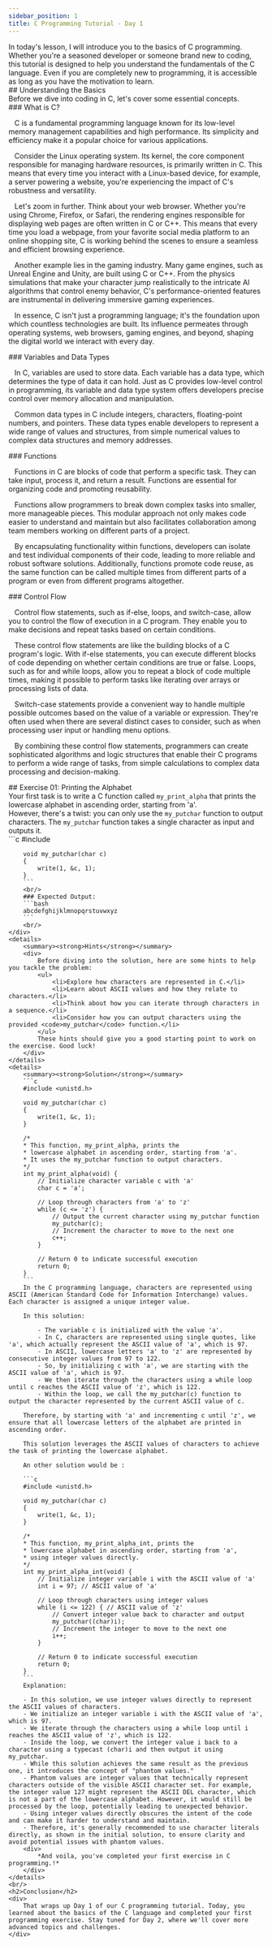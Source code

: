 ```yaml
---
sidebar_position: 1
title: C Programming Tutorial - Day 1
---
```


<link href="https://fonts.cdnfonts.com/css/poppins" rel="stylesheet"/>
<div style={{ fontFamily: 'Poppins, sans-serif' }}>
    <div>
        In today's lesson, I will introduce you to the basics of C programming. Whether you're a seasoned developer or someone brand new to coding, this tutorial is designed to help you understand the fundamentals of the C language. Even if you are completely new to programming, it is accessible as long as you have the motivation to learn.
    </div>
    ## <span style={{ color: 'var(--md-secondary-title-color)' }}>Understanding the Basics</span>
    <div>
        Before we dive into coding in C, let's cover some essential concepts.
    </div>
    ### <span style={{ color: 'var(--md-tertiary-title-color)' }}>What is C?</span>
    <div>
        <p>
            &nbsp; &nbsp;C is a fundamental programming language known for its <span style={{ color: 'var(--md-basic-highlight)' }}>low-level</span> memory management capabilities and high performance. Its simplicity and efficiency make it a popular choice for various applications.
        </p>
    </div>
    <div>
        <p>
            &nbsp; &nbsp;Consider the Linux operating system. Its kernel, the core component responsible for managing hardware resources, is primarily written in C. This means that every time you interact with a Linux-based device, for example, a server powering a website, you're experiencing the impact of C's <span style={{ color: 'var(--md-basic-highlight)' }}>robustness</span> and <span style={{ color: 'var(--md-basic-highlight)' }}>versatility</span>.
        </p>
    </div>
    <div>
        <p>
            &nbsp; &nbsp;Let's zoom in further. Think about your web browser. Whether you're using Chrome, Firefox, or Safari, the rendering engines responsible for displaying web pages are often written in C or C++. This means that every time you load a webpage, from your favorite social media platform to an online shopping site, C is working behind the scenes to ensure a <span style={{ color: 'var(--md-basic-highlight)' }}>seamless</span> and <span style={{ color: 'var(--md-basic-highlight)' }}>efficient</span> browsing experience.
        </p>
    </div>
    <div>
        <p>
            &nbsp; &nbsp;Another example lies in the gaming industry. Many game engines, such as Unreal Engine and Unity, are built using C or C++. From the <span style={{ color: 'var(--md-basic-highlight)' }}>physics simulations</span> that make your character jump realistically to the intricate AI algorithms that control enemy behavior, C's <span style={{ color: 'var(--md-basic-highlight)' }}>performance-oriented features</span> are instrumental in delivering <span style={{ color: 'var(--md-basic-highlight)' }}>immersive</span> gaming experiences.
        </p>
    </div>
    <div>
        <p>
            &nbsp; &nbsp;In essence, C isn't just a programming language; it's the foundation upon which countless technologies are built. Its influence permeates through operating systems, web browsers, gaming engines, and beyond, shaping the digital world we interact with every day.
        </p>
    </div>
    ### <span style={{ color: 'var(--md-tertiary-title-color)' }}>Variables and Data Types</span>
    <div>
        <p>
            &nbsp; &nbsp;In C, variables are used to store data. Each variable has a data type, which determines the type of data it can hold. Just as C provides <span style={{ color: 'var(--md-basic-highlight)' }}>low-level control</span> in programming, its variable and data type system offers developers precise control over memory allocation and manipulation.
        </p>
    </div>
    <div>
        <p>
            &nbsp; &nbsp;Common data types in C include integers, characters, floating-point numbers, and pointers. These data types enable developers to represent a wide range of values and structures, from simple numerical values to complex data structures and memory addresses.
        </p>
    </div>
    ### <span style={{ color: 'var(--md-tertiary-title-color)' }}>Functions</span>
    <div>
        <p>
            &nbsp; &nbsp;Functions in C are blocks of code that perform a specific task. They can take input, process it, and return a result. Functions are essential for organizing code and promoting reusability.
        </p>
        <p>
            &nbsp; &nbsp;Functions allow programmers to break down complex tasks into smaller, more manageable pieces. This modular approach not only makes code easier to understand and maintain but also facilitates collaboration among team members working on different parts of a project.
        </p>
        <p>
            &nbsp; &nbsp;By encapsulating functionality within functions, developers can isolate and test individual components of their code, leading to more reliable and robust software solutions. Additionally, functions promote code reuse, as the same function can be called multiple times from different parts of a program or even from different programs altogether.
        </p>
    </div>
    ### <span style={{ color: 'var(--md-tertiary-title-color)' }}>Control Flow</span>
    <div>
        <p>
            &nbsp; &nbsp;Control flow statements, such as if-else, loops, and switch-case, allow you to control the flow of execution in a C program. They enable you to make decisions and repeat tasks based on certain conditions.
        </p>
        <p>
            &nbsp; &nbsp;These control flow statements are like the building blocks of a C program's logic. With if-else statements, you can execute different blocks of code depending on whether certain conditions are true or false. Loops, such as for and while loops, allow you to repeat a block of code multiple times, making it possible to perform tasks like iterating over arrays or processing lists of data.
        </p>
        <p>
            &nbsp; &nbsp;Switch-case statements provide a convenient way to handle multiple possible outcomes based on the value of a variable or expression. They're often used when there are several distinct cases to consider, such as when processing user input or handling menu options.
        </p>
        <p>
            &nbsp; &nbsp;By combining these control flow statements, programmers can create sophisticated algorithms and logic structures that enable their C programs to perform a wide range of tasks, from simple calculations to complex data processing and decision-making.
        </p>
    </div>
    ## <span style={{ color: 'var(--md-secondary-title-color)' }}>Exercise 01: Printing the Alphabet</span>
    <div>
        Your first task is to write a C function called <code>my_print_alpha</code> that prints the lowercase alphabet in ascending order, starting from 'a'.
        <br/>However, there's a twist: you can only use the <code>my_putchar</code> function to output characters. The <code>my_putchar</code> function takes a single character as input and outputs it.<br/>
        ```c
        #include <unistd.h>

        void my_putchar(char c)
        {
            write(1, &c, 1);
        }
        ```
        <br/>
        ### Expected Output:
        ```bash
        abcdefghijklmnopqrstuvwxyz
        ```
        <br/>
    </div>
    <details>
        <summary><strong>Hints</strong></summary>
        <div>
            Before diving into the solution, here are some hints to help you tackle the problem:
            <ul>
                <li>Explore how characters are represented in C.</li>
                <li>Learn about ASCII values and how they relate to characters.</li>
                <li>Think about how you can iterate through characters in a sequence.</li>
                <li>Consider how you can output characters using the provided <code>my_putchar</code> function.</li>
            </ul>
            These hints should give you a good starting point to work on the exercise. Good luck!
        </div>
    </details>
    <details>
        <summary><strong>Solution</strong></summary>
        ```c
        #include <unistd.h>

        void my_putchar(char c)
        {
            write(1, &c, 1);
        }

        /*
        * This function, my_print_alpha, prints the
        * lowercase alphabet in ascending order, starting from 'a'.
        * It uses the my_putchar function to output characters.
        */
        int my_print_alpha(void) {
            // Initialize character variable c with 'a'
            char c = 'a';

            // Loop through characters from 'a' to 'z'
            while (c <= 'z') {
                // Output the current character using my_putchar function
                my_putchar(c);
                // Increment the character to move to the next one
                c++;
            }

            // Return 0 to indicate successful execution
            return 0;
        }
        ```
        In the C programming language, characters are represented using ASCII (American Standard Code for Information Interchange) values. Each character is assigned a unique integer value.

        In this solution:

            - The variable c is initialized with the value 'a'.
            - In C, characters are represented using single quotes, like 'a', which actually represent the ASCII value of 'a', which is 97.
            - In ASCII, lowercase letters 'a' to 'z' are represented by consecutive integer values from 97 to 122.
            - So, by initializing c with 'a', we are starting with the ASCII value of 'a', which is 97.
            - We then iterate through the characters using a while loop until c reaches the ASCII value of 'z', which is 122.
            - Within the loop, we call the my_putchar(c) function to output the character represented by the current ASCII value of c.

        Therefore, by starting with 'a' and incrementing c until 'z', we ensure that all lowercase letters of the alphabet are printed in ascending order.

        This solution leverages the ASCII values of characters to achieve the task of printing the lowercase alphabet.

        An other solution would be :

        ```c
        #include <unistd.h>

        void my_putchar(char c)
        {
            write(1, &c, 1);
        }

        /*
        * This function, my_print_alpha_int, prints the
        * lowercase alphabet in ascending order, starting from 'a',
        * using integer values directly.
        */
        int my_print_alpha_int(void) {
            // Initialize integer variable i with the ASCII value of 'a'
            int i = 97; // ASCII value of 'a'

            // Loop through characters using integer values
            while (i <= 122) { // ASCII value of 'z'
                // Convert integer value back to character and output
                my_putchar((char)i);
                // Increment the integer to move to the next one
                i++;
            }

            // Return 0 to indicate successful execution
            return 0;
        }
        ```
        Explanation:

        - In this solution, we use integer values directly to represent the ASCII values of characters.
        - We initialize an integer variable i with the ASCII value of 'a', which is 97.
        - We iterate through the characters using a while loop until i reaches the ASCII value of 'z', which is 122.
        - Inside the loop, we convert the integer value i back to a character using a typecast (char)i and then output it using my_putchar.
        - While this solution achieves the same result as the previous one, it introduces the concept of "phantom values."
        - Phantom values are integer values that technically represent characters outside of the visible ASCII character set. For example, the integer value 127 might represent the ASCII DEL character, which is not a part of the lowercase alphabet. However, it would still be processed by the loop, potentially leading to unexpected behavior.
        - Using integer values directly obscures the intent of the code and can make it harder to understand and maintain.
        - Therefore, it's generally recommended to use character literals directly, as shown in the initial solution, to ensure clarity and avoid potential issues with phantom values.
        <div>
            *And voila, you've completed your first exercise in C programming.!*
        </div>
    </details>
    <br/>
    <h2>Conclusion</h2>
    <div>
        That wraps up Day 1 of our C programming tutorial. Today, you learned about the basics of the C language and completed your first programming exercise. Stay tuned for Day 2, where we'll cover more advanced topics and challenges.
    </div>
</div>

